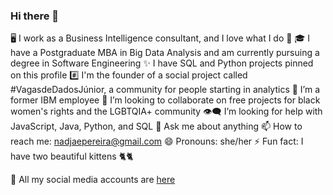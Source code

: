 ### Hi there 👋

🖥️ I work as a Business Intelligence consultant, and I love what I do 💙
🎓 I have a Postgraduate MBA in Big Data Analysis and am currently pursuing a degree in Software Engineering
✨ I have SQL and Python projects pinned on this profile
#️⃣ I'm the founder of a social project called #VagasdeDadosJúnior, a community for people starting in analytics
🔭 I’m a former IBM employee
👯 I’m looking to collaborate on free projects for black women's rights and the LGBTQIA+ community
👁️‍🗨️ I’m looking for help with JavaScript, Java, Python, and SQL
💬 Ask me about anything
📫 How to reach me: nadjaepereira@gmail.com
😄 Pronouns: she/her
⚡ Fun fact: I have two beautiful kittens 🐈🐈

📱 All my social media accounts are <a href="https://about.me/nadjapereira">here</a>

